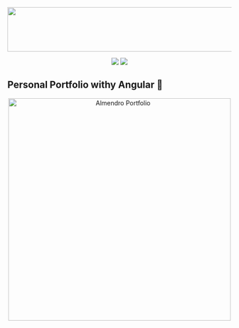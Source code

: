 <p align="center">
    <a href="https://angular.io/" target="_blank">
      <img src="https://i.ytimg.com/vi/Wjj8fluz6rk/maxresdefault.jpg" width="600" height="100"></a>
</p>
   
<p align="center">
    <img src="https://img.shields.io/badge/License-MIT-yellow.svg">
    <img src="https://img.shields.io/badge/STATUS-DEVELOPMENT-yellow">
</p>

## Personal Portfolio withy Angular 👾

<p align="center">
    <img src="https://i.imgur.com/kuDrAsf.png" width="500" alt="Almendro Portfolio">
</p>

